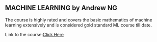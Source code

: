 
## MACHINE LEARNING by Andrew NG
The course is highly rated and covers the basic mathematics of machine learning extensively and is considered gold standard ML course till date.
<p>Link to the course:<a href="https://www.coursera.org/learn/machine-learning">Click Here</a></p> 
